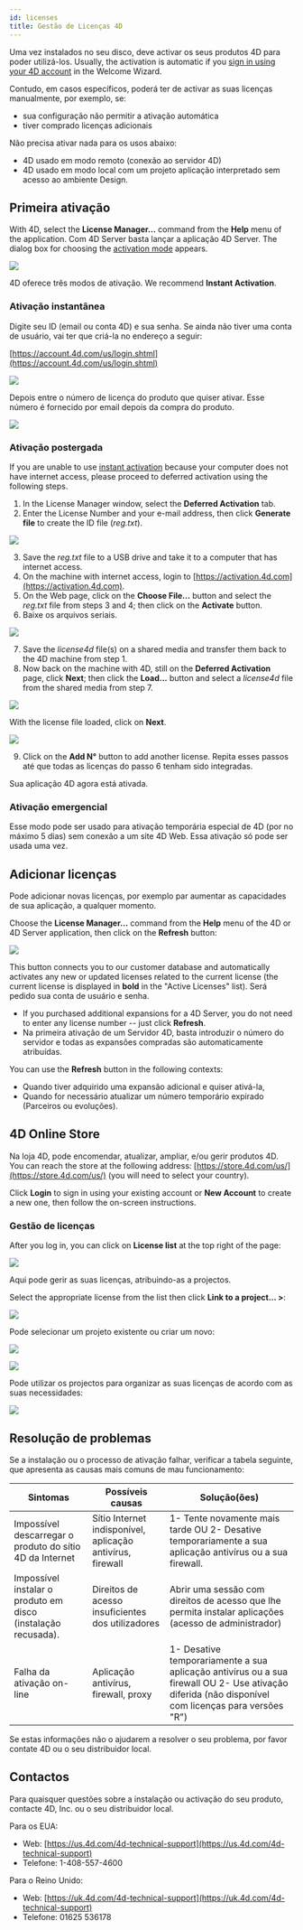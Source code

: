 ```yaml
---
id: licenses
title: Gestão de Licenças 4D
---
```


Uma vez instalados no seu disco, deve activar os seus produtos 4D para poder utilizá-los. Usually, the activation is automatic if you [sign in using your 4D account](GettingStarted/Installation.md) in the Welcome Wizard.

Contudo, em casos específicos, poderá ter de activar as suas licenças manualmente, por exemplo, se:

- sua configuração não permitir a ativação automática
- tiver comprado licenças adicionais

Não precisa ativar nada para os usos abaixo:

- 4D usado em modo remoto (conexão ao servidor 4D)
- 4D usado em modo local com um projeto aplicação interpretado sem acesso ao ambiente Design.

## Primeira ativação

With 4D, select the **License Manager...** command from the **Help** menu of the application. Com 4D Server basta lançar a aplicação 4D Server. The dialog box for choosing the [activation mode](#activation-mode) appears.

![](../assets/en/getStart/server1.png)

4D oferece três modos de ativação. We recommend **Instant Activation**.

### Ativação instantânea

Digite seu ID (email ou conta 4D) e sua senha. Se ainda não tiver uma conta de usuário, vai ter que criá-la no endereço a seguir:

[https://account.4d.com/us/login.shtml](https://account.4d.com/us/login.shtml)

![](../assets/en/getStart/activ1.png)

Depois entre o número de licença do produto que quiser ativar. Esse número é fornecido por email depois da compra do produto.

![](../assets/en/getStart/activ2.png)

### Ativação postergada

If you are unable to use [instant activation](#instant-activation) because your computer does not have internet access, please proceed to deferred activation using the following steps.

1. In the License Manager window, select the **Deferred Activation** tab.
2. Enter the License Number and your e-mail address, then click **Generate file** to create the ID file (_reg.txt_).

![](../assets/en/getStart/activ3.png)

3. Save the _reg.txt_ file to a USB drive and take it to a computer that has internet access.
4. On the machine with internet access, login to [https://activation.4d.com](https://activation.4d.com).
5. On the Web page, click on the **Choose File...** button and select the _reg.txt_ file from steps 3 and 4; then click on the **Activate** button.
6. Baixe os arquivos seriais.

![](../assets/en/getStart/activ4.png)

7. Save the _license4d_ file(s) on a shared media and transfer them back to the 4D machine from step 1.
8. Now back on the machine with 4D, still on the **Deferred Activation** page, click **Next**; then click the **Load...** button and select a _license4d_ file from the shared media from step 7.

![](../assets/en/getStart/activ5.png)

With the license file loaded, click on **Next**.

![](../assets/en/getStart/activ6.png)

9. Click on the **Add N°** button to add another license. Repita esses passos até que todas as licenças do passo 6 tenham sido integradas.

Sua aplicação 4D agora está ativada.

### Ativação emergencial

Esse modo pode ser usado para ativação temporária especial de 4D (por no máximo 5 dias) sem conexão a um site 4D Web. Essa ativação só pode ser usada uma vez.

## Adicionar licenças

Pode adicionar novas licenças, por exemplo par aumentar as capacidades de sua aplicação, a qualquer momento.

Choose the **License Manager...** command from the **Help** menu of the 4D or 4D Server application, then click on the **Refresh** button:

![](../assets/en/getStart/licens1.png)

This button connects you to our customer database and automatically activates any new or updated licenses related to the current license (the current license is displayed in **bold** in the "Active Licenses" list). Será pedido sua conta de usuário e senha.

- If you purchased additional expansions for a 4D Server, you do not need to enter any license number -- just click **Refresh**.
- Na primeira ativação de um Servidor 4D, basta introduzir o número do servidor e todas as expansões compradas são automaticamente atribuídas.

You can use the **Refresh** button in the following contexts:

- Quando tiver adquirido uma expansão adicional e quiser ativá-la,
- Quando for necessário atualizar um número temporário expirado (Parceiros ou evoluções).

## 4D Online Store

Na loja 4D, pode encomendar, atualizar, ampliar, e/ou gerir produtos 4D. You can reach the store at the following address: [https://store.4d.com/us/](https://store.4d.com/us/) (you will need to select your country).

Click **Login** to sign in using your existing account or **New Account** to create a new one, then follow the on-screen instructions.

### Gestão de licenças

After you log in, you can click on **License list** at the top right of the page:

![](../assets/en/getStart/licens2.png)

Aqui pode gerir as suas licenças, atribuindo-as a projectos.

Select the appropriate license from the list then click **Link to a project... >**:

![](../assets/en/getStart/licens3.png)

Pode selecionar um projeto existente ou criar um novo:

![](../assets/en/getStart/licens4.png)

![](../assets/en/getStart/licens5.png)

Pode utilizar os projectos para organizar as suas licenças de acordo com as suas necessidades:

![](../assets/en/getStart/licens6.png)

## Resolução de problemas

Se a instalação ou o processo de ativação falhar, verificar a tabela seguinte, que apresenta as causas mais comuns de mau funcionamento:

| Sintomas                                                                         | Possíveis causas                                           | Solução(ões)                                                                                                                                       |
| -------------------------------------------------------------------------------- | ---------------------------------------------------------- | --------------------------------------------------------------------------------------------------------------------------------------------------------------------- |
| Impossível descarregar o produto do sítio 4D da Internet                         | Sítio Internet indisponível, aplicação antivírus, firewall | 1- Tente novamente mais tarde OU 2- Desative temporariamente a sua aplicação antivírus ou a sua firewall.                                                             |
| Impossível instalar o produto em disco (instalação recusada). | Direitos de acesso insuficientes dos utilizadores          | Abrir uma sessão com direitos de acesso que lhe permita instalar aplicações (acesso de administrador)                                              |
| Falha da ativação on-line                                                        | Aplicação antivírus, firewall, proxy                       | 1- Desative temporariamente a sua aplicação antivírus ou a sua firewall OU 2- Use ativação diferida (não disponível com licenças para versões "R") |

Se estas informações não o ajudarem a resolver o seu problema, por favor contate 4D ou o seu distribuidor local.

## Contactos

Para quaisquer questões sobre a instalação ou activação do seu produto, contacte 4D, Inc. ou o seu distribuidor local.

Para os EUA:

- Web: [https://us.4d.com/4d-technical-support](https://us.4d.com/4d-technical-support)
- Telefone: 1-408-557-4600

Para o Reino Unido:

- Web: [https://uk.4d.com/4d-technical-support](https://uk.4d.com/4d-technical-support)
- Telefone: 01625 536178
